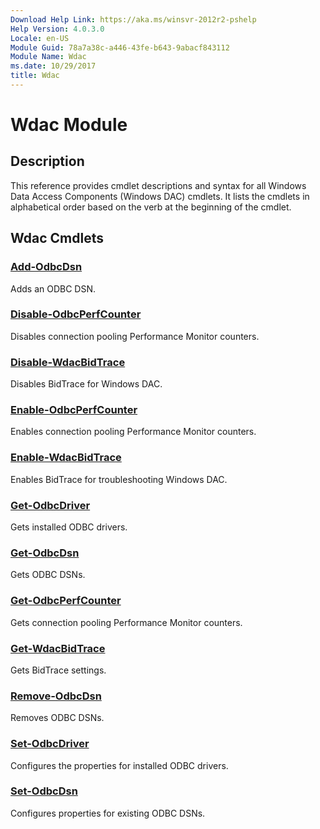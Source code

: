 ```yaml
---
Download Help Link: https://aka.ms/winsvr-2012r2-pshelp
Help Version: 4.0.3.0
Locale: en-US
Module Guid: 78a7a38c-a446-43fe-b643-9abacf843112
Module Name: Wdac
ms.date: 10/29/2017
title: Wdac
---
```


# Wdac Module
## Description
This reference provides cmdlet descriptions and syntax for all Windows Data Access Components (Windows DAC) cmdlets. It lists the cmdlets in alphabetical order based on the verb at the beginning of the cmdlet.

## Wdac Cmdlets
### [Add-OdbcDsn](./Add-OdbcDsn.md)
Adds an ODBC DSN.

### [Disable-OdbcPerfCounter](./Disable-OdbcPerfCounter.md)
Disables connection pooling Performance Monitor counters.

### [Disable-WdacBidTrace](./Disable-WdacBidTrace.md)
Disables BidTrace for Windows DAC.

### [Enable-OdbcPerfCounter](./Enable-OdbcPerfCounter.md)
Enables connection pooling Performance Monitor counters.

### [Enable-WdacBidTrace](./Enable-WdacBidTrace.md)
Enables BidTrace for troubleshooting Windows DAC.

### [Get-OdbcDriver](./Get-OdbcDriver.md)
Gets installed ODBC drivers.

### [Get-OdbcDsn](./Get-OdbcDsn.md)
Gets ODBC DSNs.

### [Get-OdbcPerfCounter](./Get-OdbcPerfCounter.md)
Gets connection pooling Performance Monitor counters.

### [Get-WdacBidTrace](./Get-WdacBidTrace.md)
Gets BidTrace settings.

### [Remove-OdbcDsn](./Remove-OdbcDsn.md)
Removes ODBC DSNs.

### [Set-OdbcDriver](./Set-OdbcDriver.md)
Configures the properties for installed ODBC drivers.

### [Set-OdbcDsn](./Set-OdbcDsn.md)
Configures properties for existing ODBC DSNs.

